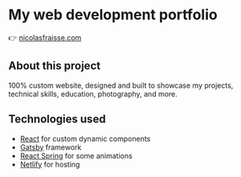# My web development portfolio

👉 [nicolasfraisse.com](https://www.nicolasfraisse.com)

## About this project

100% custom website, designed and built to showcase my projects, technical skills, education, photography, and more.

## Technologies used

- [React](https://reactjs.org/) for custom dynamic components
- [Gatsby](https://www.gatsbyjs.com/) framework
- [React Spring](https://www.react-spring.io/) for some animations
- [Netlify](https://www.netlify.com/) for hosting
